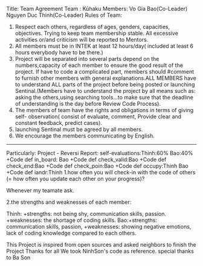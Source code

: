 Title: Team Agreement
Team : Kūhaku
Members: Vo Gia Bao(Co-Leader)
         Nguyen Duc Thinh(Co-Leader)
Rules of Team:
  1. Respect each others, regardless of ages, genders, capacities, objectives.
  Trying to keep team membership stable. All excessive activities or/and
  criticism will be reported to Mentors.
  2. All members must be in INTEK at least 12 hours/day( included at least 6
  hours everybody have to be there.)
  3. Project will be separated into several parts depend on the numbers,capacity
  of each member to ensure the good result of the project. If have to code a
  complicated part, members should #comment to furnish other members with general
  explanations.ALL MEMBERS have to understand ALL parts of the project before
  being posted or launching Sentinal.(Members have to understand the project by
  all means such as: asking the others,using searching tools...to make sure that
   the deadline of understanding is the day before Review Code Process).
  4. The members of team have the rights and obligations in terms of giving
  self- observation( consist of evaluate, comment,  Provide clear and constant
  feedback, predict cases).
  5. launching Sentinal must be agreed by all members.
  6. We encourage the members communicating by English.
---------------------------------------------------------------------------------------
Particularly:  Project - Reversi Report:
self-evaluations:Thinh:60%
                 Bao:40%
+Code def in_board: Bao
+Code def check_valid:Bao
+Code def check_end:Bao
+Code def check_poin:Bao
+Code def occupy:Thinh Bao
+Code def iandr:Thinh
1.how often you will check-in with the code of others (= how often you update each other on your progress)?

Whenever my teamate ask. 

2.the strengths and weaknesses of each member:

Thinh:  +strengths: not being shy, communication skills, passion.
	+weaknesses: the shortage of coding skills.
Bao:+strengths: communication skills, passion, 
    +weaknesses: showing negative emotions, lack of coding knowledge compared to each others. 

This Project is inspired from open sources and asked neighbors to finish the Project
Thanks for all
We took NinhSon's code as reference. special thanks to Ba Son

